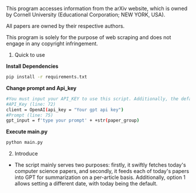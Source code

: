 <!-- toc -->
This program accesses information from the arXiv website, which is owned by Cornell
University (Educational Corporation; NEW YORK, USA).

All papers are owned by their respective authors.

This program is solely for the purpose of web scraping and does not engage in any
copyright infringement.
<!-- tocstop -->

1. Quick to use

**Install Dependencies**
```bash
pip install -r requirements.txt
```

**Change prompt and Api_key**
```bash
#You must input your API_KEY to use this script. Additionally, the default PROMPT is set to Chinese. If you need another language, please modify it accordingly.
#API_Key (line: 72)
client = OpenAI(api_key = "Your gpt api key")
#Prompt (line: 75)
gpt_input = f'type your prompt' + +str(paper_group)
```

**Execute main.py**
```bash
python main.py
```

2. Introduce
- The script mainly serves two purposes: firstly, it swiftly fetches today's computer science papers, and secondly, it feeds each of today's papers into GPT for summarization on a per-article basis. Additionally, option 1 allows setting a different date, with today being the default.
